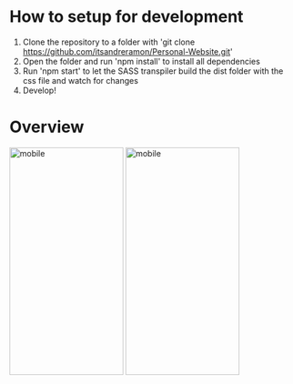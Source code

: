 # How to setup for development
1. Clone the repository to a folder with 'git clone https://github.com/itsandreramon/Personal-Website.git'
2. Open the folder and run 'npm install' to install all dependencies
3. Run 'npm start' to let the SASS transpiler build the dist folder with the css file and watch for changes
4. Develop!

# Overview
<p float="left">
  <img src="https://i.imgur.com/GYnWKGW.png" width="200" height="400" title="mobile">
  <img src="https://i.imgur.com/fkr2ULP.png" width="200" height="400" title="mobile">
</p>
